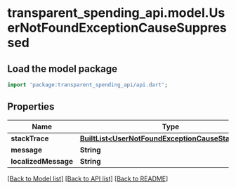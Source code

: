 # transparent_spending_api.model.UserNotFoundExceptionCauseSuppressed

## Load the model package
```dart
import 'package:transparent_spending_api/api.dart';
```

## Properties
Name | Type | Description | Notes
------------ | ------------- | ------------- | -------------
**stackTrace** | [**BuiltList&lt;UserNotFoundExceptionCauseStackTrace&gt;**](UserNotFoundExceptionCauseStackTrace.md) |  | [optional] 
**message** | **String** |  | [optional] 
**localizedMessage** | **String** |  | [optional] 

[[Back to Model list]](../README.md#documentation-for-models) [[Back to API list]](../README.md#documentation-for-api-endpoints) [[Back to README]](../README.md)


